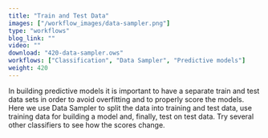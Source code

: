 ```yaml
---
title: "Train and Test Data"
images: ["/workflow_images/data-sampler.png"]
type: "workflows"
blog_link: ""
video: ""
download: "420-data-sampler.ows"
workflows: ["Classification", "Data Sampler", "Predictive models"]
weight: 420
---
```


In building predictive models it is important to have a separate train and test data sets in order to avoid overfitting and to properly score the models. Here we use Data Sampler to split the data into training and test data, use training data for building a model and, finally, test on test data. Try several other classifiers to see how the scores change.
